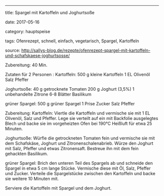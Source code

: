 ---
title: Spargel mit Kartoffeln und Joghurtsoße



date: 2017-05-16



category: hauptspeise



tags: Ofenrezept, schnell, einfach, vegetarisch, Spargel, Kartoffeln



source: http://sallys-blog.de/rezepte/ofenrezept-spargel-mit-kartoffeln-und-schafskaese-joghurtsosse/



 

Zubereitung: 40 Min.

Zutaten für 2 Personen :
Kartoffeln:
500 g kleine Kartoffeln
1 EL Olivenöl
Salz
Pfeffer

Joghurtsoße:
40 g getrocknete Tomaten
200 g Joghurt (3,5%)
1 unbehandelte Zitrone
6-8 Blätter Basilikum

grüner Spargel:
500 g grüner Spargel
1 Prise Zucker
Salz
Pfeffer

 

Zubereitung:
Kartoffeln:
Viertle die Kartoffeln und vermische sie mit 1 EL Olivenöl, Salz und Pfeffer. Lege sie verteilt auf ein mit Backfolie ausgelegtes Blech und backe sie im vorgeheizten Ofen bei 190°C Heißluft für etwa 25 Minuten.

Joghurtsoße:
Würfle die getrockneten Tomaten fein und vermische sie mit dem Schafskäse, Joghurt und Zitronenschalenabrieb. Würze den Joghurt mit Salz, Pfeffer und etwas Zitronensaft. Bestreue ihn mit dem fein gehackten Basilikum.

grüner Spargel:
Brich den unteren Teil des Spargels ab und schneide den Spargel in etwa 5 cm lange Stücke. Vermische diese mit Öl, Salz, Pfeffer und Zucker. Verteile die Spargelstücke zwischen den Kartoffeln und backe sie weitere 10 Minuten mit.

Serviere die Kartoffeln mit Spargel und dem Joghurt.